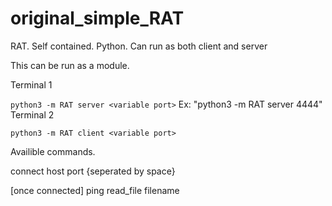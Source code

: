 # original_simple_RAT
RAT. Self contained. Python. Can run as both client and server

This can be run as a module.

Terminal 1

`python3 -m RAT server <variable port>`
Ex: "python3 -m RAT server 4444"
Terminal 2

`python3 -m RAT client <variable port>`

Availible commands. 

connect host port {seperated by space}

[once connected]
ping
read_file filename
